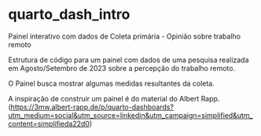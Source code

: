 # quarto_dash_intro
Painel interativo com dados de Coleta primária - Opinião sobre trabalho remoto

Estrutura de código para um painel com dados de uma pesquisa realizada em Agosto/Setembro de 2023 sobre a percepção do trabalho remoto.

O Painel busca mostrar algumas medidas resultantes da coleta.

A inspiração de construir um painel é do material do Albert Rapp. (https://3mw.albert-rapp.de/p/quarto-dashboards?utm_medium=social&utm_source=linkedin&utm_campaign=simplified&utm_content=simplifieda22d0)
